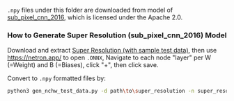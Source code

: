 `.npy` files under this folder are downloaded from model of [sub_pixel_cnn_2016](https://github.com/onnx/models/blob/main/vision/super_resolution/sub_pixel_cnn_2016/model/super-resolution-10.tar.gz),
which is licensed under the Apache 2.0.

### How to Generate Super Resolution (sub_pixel_cnn_2016) Model
Download and extract [Super Resolution (with sample test data)](https://github.com/onnx/models/blob/main/vision/super_resolution/sub_pixel_cnn_2016/model/super-resolution-10.tar.gz), then use https://netron.app/ to open `.ONNX`, Navigate to each node "layer" per W (=Weight) and B (=Biases), click "+", then click save.

Convert to `.npy` formatted files by:
```sh
python3 gen_nchw_test_data.py -d path\to\super_resolution -n super_resolution
```
